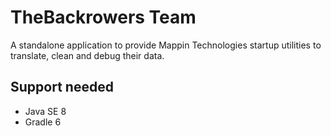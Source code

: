 # TheBackrowers Team

A standalone application to provide Mappin Technologies startup utilities to translate, clean and debug their data.

## Support needed

- Java SE 8 
- Gradle 6

